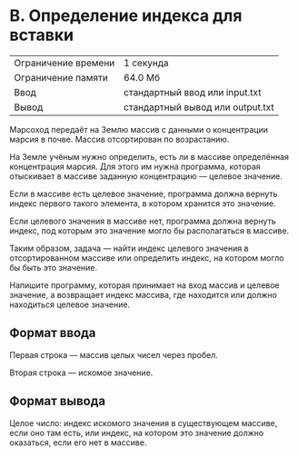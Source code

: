 # B. Определение индекса для вставки

|   |   |
|---|---|
|Ограничение времени|1 секунда|
|Ограничение памяти|64.0 Мб|
|Ввод|стандартный ввод или input.txt|
|Вывод|стандартный вывод или output.txt|

Марсоход передаёт на Землю массив с данными о концентрации марсия в почве. Массив отсортирован по возрастанию.

На Земле учёным нужно определить, есть ли в массиве определённая концентрация марсия. Для этого им нужна программа, которая отыскивает в массиве заданную концентрацию — целевое значение.

Если в массиве есть целевое значение, программа должна вернуть индекс первого такого элемента, в котором хранится это значение.

Если целевого значения в массиве нет, программа должна вернуть индекс, под которым это значение могло бы располагаться в массиве.

Таким образом, задача — найти индекс целевого значения в отсортированном массиве или определить индекс, на котором могло бы быть это значение.

Напишите программу, которая принимает на вход массив и целевое значение, а возвращает индекс массива, где находится или должно находиться целевое значение.

## Формат ввода

Первая строка — массив целых чисел через пробел.

Вторая строка — искомое значение.

## Формат вывода

Целое число: индекс искомого значения в существующем массиве, если оно там есть, или индекс, на котором это значение должно оказаться, если его нет в массиве.
